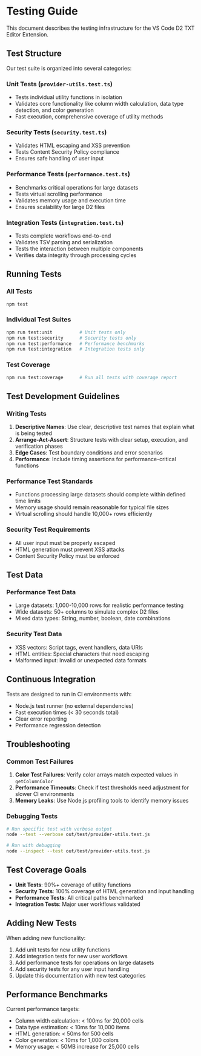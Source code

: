 # Testing Guide

This document describes the testing infrastructure for the VS Code D2 TXT Editor Extension.

## Test Structure

Our test suite is organized into several categories:

### Unit Tests (`provider-utils.test.ts`)
- Tests individual utility functions in isolation
- Validates core functionality like column width calculation, data type detection, and color generation
- Fast execution, comprehensive coverage of utility methods

### Security Tests (`security.test.ts`)
- Validates HTML escaping and XSS prevention
- Tests Content Security Policy compliance
- Ensures safe handling of user input

### Performance Tests (`performance.test.ts`)
- Benchmarks critical operations for large datasets
- Tests virtual scrolling performance
- Validates memory usage and execution time
- Ensures scalability for large D2 files

### Integration Tests (`integration.test.ts`)
- Tests complete workflows end-to-end
- Validates TSV parsing and serialization
- Tests the interaction between multiple components
- Verifies data integrity through processing cycles

## Running Tests

### All Tests
```bash
npm test
```

### Individual Test Suites
```bash
npm run test:unit          # Unit tests only
npm run test:security      # Security tests only
npm run test:performance   # Performance benchmarks
npm run test:integration   # Integration tests only
```

### Test Coverage
```bash
npm run test:coverage      # Run all tests with coverage report
```

## Test Development Guidelines

### Writing Tests
1. **Descriptive Names**: Use clear, descriptive test names that explain what is being tested
2. **Arrange-Act-Assert**: Structure tests with clear setup, execution, and verification phases
3. **Edge Cases**: Test boundary conditions and error scenarios
4. **Performance**: Include timing assertions for performance-critical functions

### Performance Test Standards
- Functions processing large datasets should complete within defined time limits
- Memory usage should remain reasonable for typical file sizes
- Virtual scrolling should handle 10,000+ rows efficiently

### Security Test Requirements
- All user input must be properly escaped
- HTML generation must prevent XSS attacks
- Content Security Policy must be enforced

## Test Data

### Performance Test Data
- Large datasets: 1,000-10,000 rows for realistic performance testing
- Wide datasets: 50+ columns to simulate complex D2 files
- Mixed data types: String, number, boolean, date combinations

### Security Test Data
- XSS vectors: Script tags, event handlers, data URIs
- HTML entities: Special characters that need escaping
- Malformed input: Invalid or unexpected data formats

## Continuous Integration

Tests are designed to run in CI environments with:
- Node.js test runner (no external dependencies)
- Fast execution times (< 30 seconds total)
- Clear error reporting
- Performance regression detection

## Troubleshooting

### Common Test Failures
1. **Color Test Failures**: Verify color arrays match expected values in `getColumnColor`
2. **Performance Timeouts**: Check if test thresholds need adjustment for slower CI environments
3. **Memory Leaks**: Use Node.js profiling tools to identify memory issues

### Debugging Tests
```bash
# Run specific test with verbose output
node --test --verbose out/test/provider-utils.test.js

# Run with debugging
node --inspect --test out/test/provider-utils.test.js
```

## Test Coverage Goals

- **Unit Tests**: 90%+ coverage of utility functions
- **Security Tests**: 100% coverage of HTML generation and input handling
- **Performance Tests**: All critical paths benchmarked
- **Integration Tests**: Major user workflows validated

## Adding New Tests

When adding new functionality:
1. Add unit tests for new utility functions
2. Add integration tests for new user workflows
3. Add performance tests for operations on large datasets
4. Add security tests for any user input handling
5. Update this documentation with new test categories

## Performance Benchmarks

Current performance targets:
- Column width calculation: < 100ms for 20,000 cells
- Data type estimation: < 10ms for 10,000 items
- HTML generation: < 50ms for 500 cells
- Color generation: < 10ms for 1,000 colors
- Memory usage: < 50MB increase for 25,000 cells
